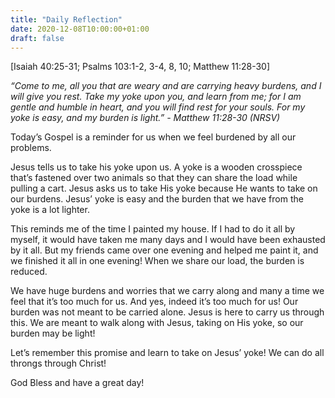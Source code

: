 ```yaml
---
title: "Daily Reflection"
date: 2020-12-08T10:00:00+01:00
draft: false
---
```


[Isaiah 40:25-31; Psalms 103:1-2, 3-4, 8, 10; Matthew 11:28-30]

_“Come to me, all you that are weary and are carrying heavy burdens, and I will give you rest. Take my yoke upon you, and learn from me; for I am gentle and humble in heart, and you will find rest for your souls. For my yoke is easy, and my burden is light.” - Matthew 11:28-30 (NRSV)_

Today’s Gospel is a reminder for us when we feel burdened by all our problems.

Jesus tells us to take his yoke upon us. A yoke is a wooden crosspiece that’s fastened over two animals so that they can share the load while pulling a cart. Jesus asks us to take His yoke because He wants to take on our burdens. Jesus’ yoke is easy and the burden that we have from the yoke is a lot lighter.

This reminds me of the time I painted my house. If I had to do it all by myself, it would have taken me many days and I would have been exhausted by it all. But my friends came over one evening and helped me paint it, and we finished it all in one evening! When we share our load, the burden is reduced.

We have huge burdens and worries that we carry along and many a time we feel that it’s too much for us. And yes, indeed it’s too much for us! Our burden was not meant to be carried alone. Jesus is here to carry us through this. We are meant to walk along with Jesus, taking on His yoke, so our burden may be light!

Let’s remember this promise and learn to take on Jesus’ yoke! We can do all throngs through Christ!

God Bless and have a great day!